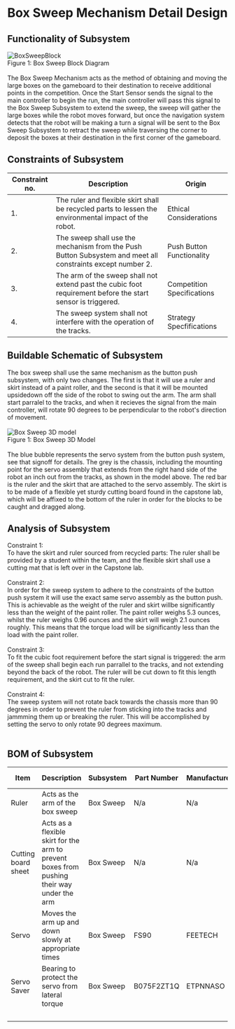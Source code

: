  # Box Sweep Mechanism Detail Design
## Functionality of Subsystem
![BoxSweepBlock](https://github.com/cebttu/CapstoneTeam1/assets/100803345/013c3d94-bfd4-413d-9479-0ceecd064bfe)
<br /> Figure 1: Box Sweep Block Diagram
<br />
<br />
The Box Sweep Mechanism acts as the method of obtaining and moving the large boxes on the gameboard to their destination to receive additional points in the competition. Once the Start Sensor sends the signal to the main controller to begin the run, the main controller will pass this signal to the Box Sweep Subsystem to extend the sweep, the sweep will gather the large boxes while the robot moves forward, but once the navigation system detects that the robot will be making a turn a signal will be sent to the Box Sweep Subsystem to retract the sweep while traversing the corner to deposit the boxes at their destination in the first corner of the gameboard.

## Constraints of Subsystem
| Constraint no. | Description | Origin|
|----------------|-------------|-------|
| 1. | The ruler and flexible skirt shall be recycled parts to lessen the environmental impact of the robot. | Ethical Considerations |
| 2. | The sweep shall use the mechanism from the Push Button Subsystem and meet all constraints except number 2. | Push Button Functionality |
| 3. | The arm of the sweep shall not extend past the cubic foot requirement before the start sensor is triggered. | Competition Specifications |
| 4. | The sweep system shall not interfere with the operation of the tracks. | Strategy Specfifications |



## Buildable Schematic of Subsystem
The box sweep shall use the same mechanism as the button push subsystem, with only two changes. The first is that it will use a ruler and skirt instead of a paint roller, and the second is that it will be mounted upsidedown off the side of the robot to swing out the arm. The arm shall start parralel to the tracks, and when it recieves the signal from the main controller, will rotate 90 degrees to be perpendicular to the robot's direction of movement.
<br />
<br />
![Box Sweep 3D model](https://github.com/cebttu/CapstoneTeam1/assets/143427017/46702d1e-ca21-405c-965e-da1f78810bdb)
<br /> Figure 1: Box Sweep 3D Model
<br />
<br />
The blue bubble represents the servo system from the button push system, see that signoff for details. The grey is the chassis, including the mounting point for the servo assembly that extends from the right hand side of the robot an inch out from the tracks, as shown in the model above. The red bar is the ruler and the skirt that are attached to the servo assembly. The skirt is to be made of a flexible yet sturdy cutting board found in the capstone lab, which will be affixed to the bottom of the ruler in order for the blocks to be caught and dragged along.


## Analysis of Subsystem
Constraint 1: 
<br />
To have the skirt and ruler sourced from recycled parts: The ruler shall be provided by a student within the team, and the flexible skirt shall use a cutting mat that is left over in the Capstone lab.
<br />
<br />
Constraint 2:
<br />
In order for the sweep system to adhere to the constraints of the button push system it will use the exact same servo assembly as the button push. This is achievable as the weight of the ruler and skirt willbe significantly less than the weight of the paint roller. The paint roller weighs 5.3 ounces, whilst the ruler weighs 0.96 ounces and the skirt will weigh 2.1 ounces roughly. This means that the torque load will be significantly less than the load with the paint roller.
<br />
<br /> 
Constraint 3:
<br /> 
To fit the cubic foot requirement before the start signal is triggered: the arm of the sweep shall begin each run parrallel to the tracks, and not extending beyond the back of the robot. The ruler will be cut down to fit this length requirement, and the skirt cut to fit the ruler.
<br /> 
<br /> 
Constraint 4:
<br /> 
The sweep system will not rotate back towards the chassis more than 90 degrees in order to prevent the ruler from sticking into the tracks and jammming them up or breaking the ruler. This will be accomplished by setting the servo to only rotate 90 degrees maximum.
<br /> 
<br /> 





## BOM of Subsystem 
| Item | Description | Subsystem | Part Number | Manufacturer | Quantity | Price | Total Price |
|------|-------------|-----------|-------------|--------------|----------|-------|-------------|
| Ruler | Acts as the arm of the box sweep | Box Sweep | N/a | N/a | 1 | Recycled | Recycled |
| Cutting board sheet | Acts as a flexible skirt for the arm to prevent boxes from pushing their way under the arm | Box Sweep | N/a | N/a | 1 | Recycled | Recycled |
| Servo | Moves the arm up and down slowly at appropriate times | Box Sweep | FS90 |	FEETECH | 1 | Recycled | Recycled |
| Servo Saver | Bearing to protect the servo from lateral torque | Box Sweep | B075F2ZT1Q | ETPNNASO | 1 | $9.99 | $9.99 |
|||||||| $9.99 |
